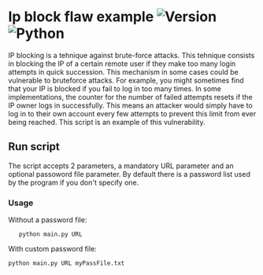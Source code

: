 
# Ip block flaw example ![Version](https://img.shields.io/badge/version-0.0.1-blue.svg) ![Python](https://img.shields.io/badge/Python-yellow?logo=python)
IP blocking is a tehnique against brute-force attacks. This tehnique consists in blocking the IP of a certain remote user if they make too many login attempts in quick succession.
This mechanism  in some cases could be vulnerable to bruteforce attacks.
For example, you might sometimes find that your IP is blocked if you fail to log in too many times. In some implementations, the counter for the number of failed attempts resets if the IP owner logs in successfully. This means an attacker would simply have to log in to their own account every few attempts to prevent this limit from ever being reached. 
This script is an example of this vulnerability.

## Run script
The script accepts 2 parameters, a mandatory URL parameter and an optional passoword file parameter. By default there is a password list used by the program if you don't specify one.
### Usage
Without a password file:

       python main.py URL


With custom password file:

    python main.py URL myPassFile.txt



